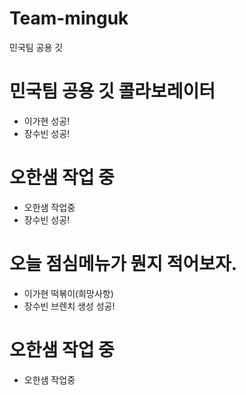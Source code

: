# Team-minguk
민국팀 공용 깃

# 민국팀 공용 깃 콜라보레이터
- 이가현 성공!
- 장수빈 성공!

# 오한샘 작업 중
 - 오한샘 작업중
 - 장수빈 성공!

# 오늘 점심메뉴가 뭔지 적어보자. 
 - 이가현 떡볶이(희망사항)
 - 장수빈 브렌치 생성 성공!

# 오한샘 작업 중
 - 오한샘 작업중


